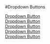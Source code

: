 #Dropdown Buttons

<a href="#" data-dropdown="drop" class="tiny button dropdown">Dropdown Button</a><br>
<a href="#" data-dropdown="drop2" class="small secondary radius button dropdown">Dropdown Button</a><br>
<a href="#" data-dropdown="drop3" class="button alert round dropdown">Dropdown Button</a><br>
<a href="#" data-dropdown="drop4" class="large success button dropdown">Dropdown Button</a><br>
<a href="#" data-dropdown="drop5" class="large button dropdown expand">Dropdown Button</a>